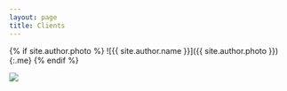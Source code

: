 ```yaml
---
layout: page
title: Clients
---
```


{% if site.author.photo %}
  ![{{ site.author.name }}]({{ site.author.photo }}){:.me}
{% endif %}

<img src="{{ site.url }}/public/img/clients.PNG">